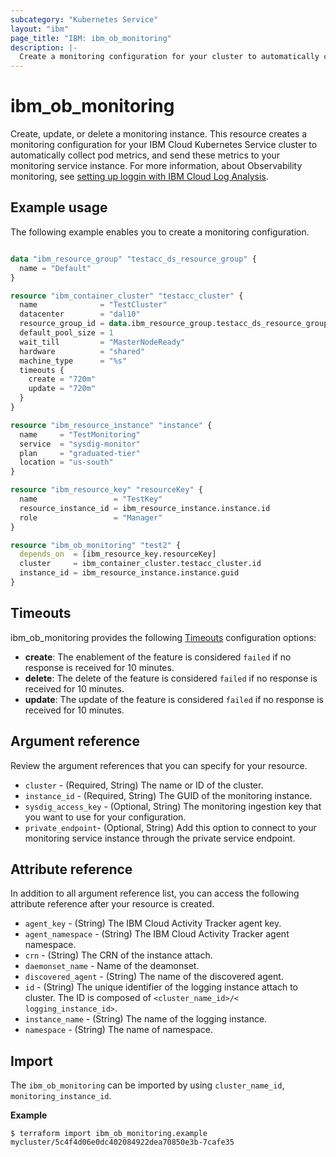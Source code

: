 ```yaml
---
subcategory: "Kubernetes Service"
layout: "ibm"
page_title: "IBM: ibm_ob_monitoring"
description: |-
  Create a monitoring configuration for your cluster to automatically collect pod logs and send them to IBM Log Analysis.
---
```


# ibm_ob_monitoring
Create, update, or delete a monitoring instance. This resource creates a monitoring configuration for your IBM Cloud Kubernetes Service cluster to automatically collect pod metrics, and send these metrics to your monitoring service instance. For more information, about Observability monitoring, see [setting up loggin with IBM Cloud Log Analysis](https://cloud.ibm.com/docs/containers?topic=containers-istio-health).

## Example usage
The following example enables you to create a monitoring configuration. 

```terraform

data "ibm_resource_group" "testacc_ds_resource_group" {
  name = "Default"
}

resource "ibm_container_cluster" "testacc_cluster" {
  name              = "TestCluster"
  datacenter        = "dal10"
  resource_group_id = data.ibm_resource_group.testacc_ds_resource_group.id
  default_pool_size = 1
  wait_till         = "MasterNodeReady"
  hardware          = "shared"
  machine_type      = "%s"
  timeouts {
    create = "720m"
    update = "720m"
  }
}

resource "ibm_resource_instance" "instance" {
  name     = "TestMonitoring"
  service  = "sysdig-monitor"
  plan     = "graduated-tier"
  location = "us-south"
}

resource "ibm_resource_key" "resourceKey" {
  name                 = "TestKey"
  resource_instance_id = ibm_resource_instance.instance.id
  role                 = "Manager"
}

resource "ibm_ob_monitoring" "test2" {
  depends_on  = [ibm_resource_key.resourceKey]
  cluster     = ibm_container_cluster.testacc_cluster.id
  instance_id = ibm_resource_instance.instance.guid
}

```

## Timeouts

ibm_ob_monitoring provides the following [Timeouts](https://www.terraform.io/docs/configuration/resources.html#timeouts) configuration options:

- **create**: The enablement of the feature is considered `failed` if no response is received for 10 minutes.
- **delete**: The delete of the feature is considered `failed` if no response is received for 10 minutes. 
- **update**: The update of the feature is considered `failed` if no response is received for 10 minutes. 


## Argument reference
Review the argument references that you can specify for your resource. 

- `cluster` - (Required, String) The name or ID of the cluster.
- `instance_id` - (Required, String) The GUID of the monitoring instance.
- `sysdig_access_key` - (Optional, String) The monitoring ingestion key that you want to use for your configuration.
- `private_endpoint`- (Optional, String)  Add this option to connect to your monitoring service instance through the private service endpoint.


## Attribute reference
In addition to all argument reference list, you can access the following attribute reference after your resource is created.

- `agent_key` - (String) The IBM Cloud Activity Tracker agent key.
- `agent_namespace` - (String) The IBM Cloud Activity Tracker agent namespace.
- `crn` - (String) The CRN of the instance attach.
- `daemonset_name` - Name of the deamonset.
- `discovered_agent` - (String) The name of the discovered agent.
- `id` - (String) The unique identifier of the logging instance attach to cluster. The ID is composed of `<cluster_name_id>/< logging_instance_id>`.
- `instance_name` - (String) The name of the logging instance.
- `namespace` - (String) The name of namespace.

## Import
The `ibm_ob_monitoring` can be imported by using `cluster_name_id`, `monitoring_instance_id`.

**Example**

```
$ terraform import ibm_ob_monitoring.example mycluster/5c4f4d06e0dc402084922dea70850e3b-7cafe35
```
